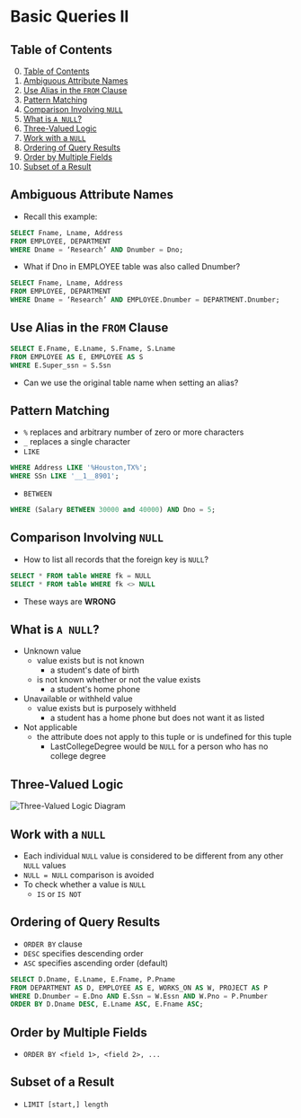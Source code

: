 # Basic Queries II

## Table of Contents

0. [Table of Contents](#table-of-contents)
1. [Ambiguous Attribute Names](#ambiguous-attribute-names)
2. [Use Alias in the `FROM` Clause](#use-alias-in-the-from-clause)
3. [Pattern Matching](#pattern-matching)
4. [Comparison Involving `NULL`](#comparison-involving-null)
5. [What is `A NULL`?](#what-is-a-null)
6. [Three-Valued Logic](#three-valued-logic)
7. [Work with a `NULL`](#work-with-a-null)
8. [Ordering of Query Results](#ordering-of-query-results)
9. [Order by Multiple Fields](#order-by-multiple-fields)
10. [Subset of a Result](#subset-of-a-result)

## Ambiguous Attribute Names

- Recall this example: 
```sql
SELECT Fname, Lname, Address​
FROM EMPLOYEE, DEPARTMENT​
WHERE Dname = ‘Research’ AND Dnumber = Dno;​
```
- What if Dno in EMPLOYEE table was also called Dnumber?
```sql
SELECT Fname, Lname, Address​
FROM EMPLOYEE, DEPARTMENT​
WHERE Dname = ‘Research’ AND EMPLOYEE.Dnumber = DEPARTMENT.Dnumber;​
```

## Use Alias in the `FROM` Clause

```sql
SELECT E.Fname, E.Lname, S.Fname, S.Lname
FROM EMPLOYEE AS E, EMPLOYEE AS S
WHERE E.Super_ssn = S.Ssn
```
- Can we use the original table name when setting an alias?

## Pattern Matching

- `%` replaces and arbitrary number of zero or more characters
- `_` replaces a single character
- `LIKE`
```sql
WHERE Address LIKE '%Houston,TX%';
WHERE SSn LIKE '__1__8901';
```
- `BETWEEN`
```sql
WHERE (Salary BETWEEN 30000 and 40000) AND Dno = 5;
```

## Comparison Involving `NULL`

- How to list all records that the foreign key is `NULL`?
```sql
SELECT * FROM table WHERE fk = NULL​
SELECT * FROM table WHERE fk <> NULL
```
- These ways are **WRONG**

## What is `A NULL`?

- Unknown value
    - value exists but is not known
        - a student's date of birth
    - is not known whether or not the value exists
        - a student's home phone
- Unavailable or withheld value
    - value exists but is purposely withheld
        - a student has a home phone but does not want it as listed
- Not applicable
    - the attribute does not apply to this tuple or is undefined for this tuple
        - LastCollegeDegree would be `NULL` for a person who has no college degree

## Three-Valued Logic

![Three-Valued Logic Diagram](https://www.researchgate.net/publication/326331703/figure/tbl1/AS:668665557049358@1536433700677/1-Truth-table-of-the-Kleene-three-valued-logic-used-in-spacetime.png)

## Work with a `NULL`

- Each individual `NULL` value is considered to be different from any other `NULL` values
- `NULL = NULL` comparison is avoided
- To check whether a value is `NULL`
    - `IS` or `IS NOT`

## Ordering of Query Results

- `ORDER BY` clause
- `DESC` specifies descending order
- `ASC` specifies ascending order (default)
```sql
SELECT D.Dname, E.Lname, E.Fname, P.Pname​
FROM DEPARTMENT AS D, EMPLOYEE AS E, WORKS_ON AS W, PROJECT AS P​
WHERE D.Dnumber = E.Dno AND E.Ssn = W.Essn AND W.Pno = P.Pnumber​
ORDER BY D.Dname DESC, E.Lname ASC, E.Fname ASC;​
```

## Order by Multiple Fields

- `ORDER BY <field 1>, <field 2>, ...`

## Subset of a Result

- `LIMIT [start,] length`

